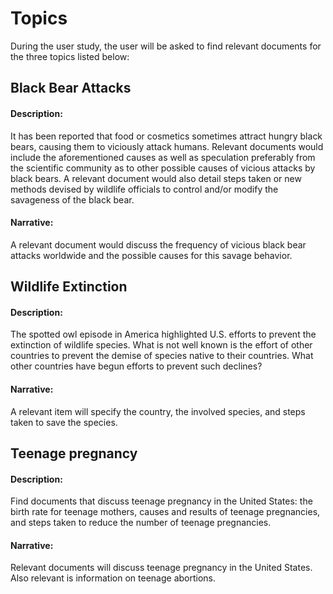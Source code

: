 <h1>Topics</h1>

During the user study, the user will be asked to find relevant documents for the three topics listed below:

<h2> Black Bear Attacks </h2>

<h4> Description: </h4>
It has been reported that food or cosmetics
sometimes attract hungry black bears, causing
them to viciously attack humans.  Relevant
documents would include the aforementioned
causes as well as speculation preferably from
the scientific community as to other possible
causes of vicious attacks by black bears.  A
relevant document would also detail steps
taken or new methods devised by wildlife
officials to control and/or modify the
savageness of the black bear.

<h4> Narrative: </h4>
A relevant document would discuss the frequency
of vicious black bear attacks worldwide and the
possible causes for this savage behavior.

<h2> Wildlife Extinction </h2>

<h4> Description: </h4>
The spotted owl episode in America highlighted U.S. efforts
to prevent the extinction of wildlife species.  What is not
well known is the effort of other countries to prevent the
demise of species native to their countries.  What other
countries have begun efforts to prevent such declines?

<h4> Narrative: </h4>
A relevant item will specify the country, the involved
species, and steps taken to save the species.

<h2> Teenage pregnancy </h2>

<h4> Description: </h4>
Find documents that discuss teenage pregnancy in the United States:
the birth rate for teenage mothers, causes and results of
teenage pregnancies, and steps taken to reduce the number of
teenage pregnancies.

<h4> Narrative: </h4>
Relevant documents will discuss teenage pregnancy in the United States.
Also relevant is information on teenage abortions.

